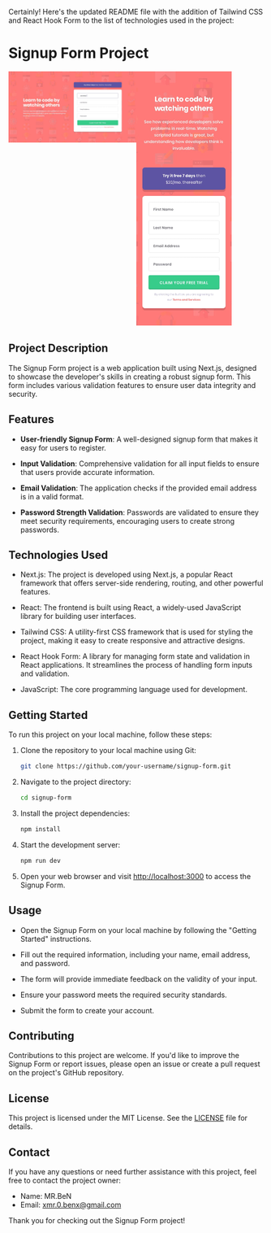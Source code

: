 Certainly! Here's the updated README file with the addition of Tailwind CSS and React Hook Form to the list of technologies used in the project:

# Signup Form Project

<div style="display: flex; justify-content: space-between;">
    <div style="flex: 1;">
        <img src="public/design/desktop-design.jpg" alt="Desktop version" width="562.5">
    </div>
    <div style="flex: 1;">
        <img src="public/design/mobile-design.jpg" alt="Mobile version" width="187.5" >
    </div>
</div>


## Project Description

The Signup Form project is a web application built using Next.js, designed to showcase the developer's skills in creating a robust signup form. This form includes various validation features to ensure user data integrity and security.

## Features

- **User-friendly Signup Form**: A well-designed signup form that makes it easy for users to register.

- **Input Validation**: Comprehensive validation for all input fields to ensure that users provide accurate information.

- **Email Validation**: The application checks if the provided email address is in a valid format.

- **Password Strength Validation**: Passwords are validated to ensure they meet security requirements, encouraging users to create strong passwords.

## Technologies Used

- Next.js: The project is developed using Next.js, a popular React framework that offers server-side rendering, routing, and other powerful features.

- React: The frontend is built using React, a widely-used JavaScript library for building user interfaces.

- Tailwind CSS: A utility-first CSS framework that is used for styling the project, making it easy to create responsive and attractive designs.

- React Hook Form: A library for managing form state and validation in React applications. It streamlines the process of handling form inputs and validation.

- JavaScript: The core programming language used for development.

## Getting Started

To run this project on your local machine, follow these steps:

1. Clone the repository to your local machine using Git:

   ```bash
   git clone https://github.com/your-username/signup-form.git
   ```

2. Navigate to the project directory:

   ```bash
   cd signup-form
   ```

3. Install the project dependencies:

   ```bash
   npm install
   ```

4. Start the development server:

   ```bash
   npm run dev
   ```

5. Open your web browser and visit [http://localhost:3000](http://localhost:3000) to access the Signup Form.

## Usage

- Open the Signup Form on your local machine by following the "Getting Started" instructions.

- Fill out the required information, including your name, email address, and password.

- The form will provide immediate feedback on the validity of your input.

- Ensure your password meets the required security standards.

- Submit the form to create your account.

## Contributing

Contributions to this project are welcome. If you'd like to improve the Signup Form or report issues, please open an issue or create a pull request on the project's GitHub repository.

## License

This project is licensed under the MIT License. See the [LICENSE](LICENSE) file for details.

## Contact

If you have any questions or need further assistance with this project, feel free to contact the project owner:

- Name: MR.BeN
- Email: xmr.0.benx@gmail.com

Thank you for checking out the Signup Form project!